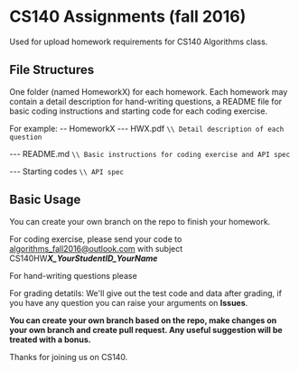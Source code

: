 # CS140 Assignments (fall 2016)

Used for upload homework requirements for CS140 Algorithms class.

## File Structures

One folder (named HomeworkX) for each homework. Each homework may contain a detail description for hand-writing questions, a README file for basic coding instructions and starting code for each coding exercise.

For example:
-- HomeworkX
--- HWX.pdf                       ``` \\ Detail description of each question ```

--- README.md                     ``` \\ Basic instructions for coding exercise and API spec ```

--- Starting codes                ``` \\ API spec ```


## Basic Usage

You can create your own branch on the repo to finish your homework. 

For coding exercise, please send your code to [algorithms_fall2016@outlook.com](mailto:algorithms_fall2016@outlook.com) with subject CS140HW***X_YourStudentID_YourName***

For hand-writing questions please 

For grading detatils:
We'll give out the test code and data after grading, if you have any question you can raise your arguments on **Issues**.

**You can create your own branch based on the repo, make changes on your own branch and create pull request. Any useful suggestion will be treated with a bonus.**

Thanks for joining us on CS140.

